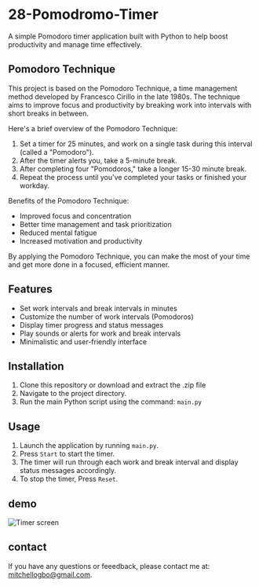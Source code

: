 # 28-Pomodromo-Timer

A simple Pomodoro timer application built with Python to help boost productivity and manage time effectively.

## Pomodoro Technique

This project is based on the Pomodoro Technique, a time management method developed by Francesco Cirillo in the late 1980s. The technique aims to improve focus and productivity by breaking work into intervals with short breaks in between.

Here's a brief overview of the Pomodoro Technique:

1. Set a timer for 25 minutes, and work on a single task during this interval (called a "Pomodoro").
2. After the timer alerts you, take a 5-minute break.
3. After completing four "Pomodoros," take a longer 15-30 minute break.
4. Repeat the process until you've completed your tasks or finished your workday.

Benefits of the Pomodoro Technique:

- Improved focus and concentration
- Better time management and task prioritization
- Reduced mental fatigue
- Increased motivation and productivity

By applying the Pomodoro Technique, you can make the most of your time and get more done in a focused, efficient manner.

## Features

- Set work intervals and break intervals in minutes
- Customize the number of work intervals (Pomodoros)
- Display timer progress and status messages
- Play sounds or alerts for work and break intervals
- Minimalistic and user-friendly interface

## Installation

1. Clone this repository or download and extract the .zip file
2. Navigate to the project directory.
3. Run the main Python script using the command: `main.py`

## Usage

1. Launch the application by running `main.py`.
2. Press `Start` to start the timer.
3. The timer will run through each work and break interval and display status messages accordingly.
4. To stop the timer, Press `Reset`.

## demo
 ![Timer screen](https://github.com/GameDevMitchell/28-Pomodromo-Timer/assets/146736445/f28e7639-65ad-49cb-bfc8-2b4b18526fb4)


## contact

If you have any questions or feeedback, please contact me at: mitchellogbo@gmail.com.
